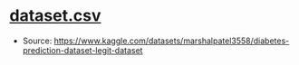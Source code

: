 # [dataset.csv](dataset.csv)
- Source: https://www.kaggle.com/datasets/marshalpatel3558/diabetes-prediction-dataset-legit-dataset
